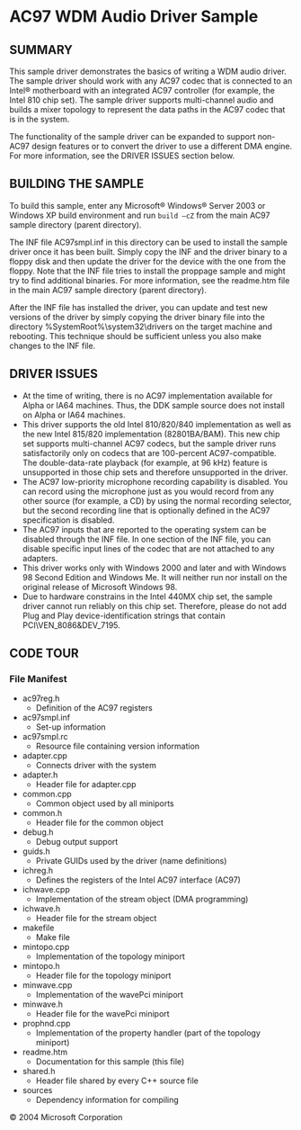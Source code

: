 # AC97 WDM Audio Driver Sample
## SUMMARY
This sample driver demonstrates the basics of writing a WDM audio driver. The sample driver should work with any AC97 codec that is connected to an Intel® motherboard with an integrated AC97 controller (for example, the Intel 810 chip set). The sample driver supports multi-channel audio and builds a mixer topology to represent the data paths in the AC97 codec that is in the system. 

The functionality of the sample driver can be expanded to support non-AC97 design features or to convert the driver to use a different DMA engine. For more information, see the DRIVER ISSUES section below.
## BUILDING THE SAMPLE
To build this sample, enter any Microsoft® Windows® Server 2003 or Windows XP build environment and run `build –cZ` from the main AC97 sample directory (parent directory). 

The INF file AC97smpl.inf in this directory can be used to install the sample driver once it has been built. Simply copy the INF and the driver binary to a floppy disk and then update the driver for the device with the one from the floppy. Note that the INF file tries to install the proppage sample and might try to find additional binaries. For more information, see the readme.htm file in the main AC97 sample directory (parent directory). 

After the INF file has installed the driver, you can update and test new versions of the driver by simply copying the driver binary file into the directory %SystemRoot%\system32\drivers on the target machine and rebooting. This technique should be sufficient unless you also make changes to the INF file.
## DRIVER ISSUES
* At the time of writing, there is no AC97 implementation available for Alpha or IA64 machines. Thus, the DDK sample source does not install on Alpha or IA64 machines. 
* This driver supports the old Intel 810/820/840 implementation as well as the new Intel 815/820 implementation (82801BA/BAM). This new chip set supports multi-channel AC97 codecs, but the sample driver runs satisfactorily only on codecs that are 100-percent AC97-compatible. The double-data-rate playback (for example, at 96 kHz) feature is unsupported in those chip sets and therefore unsupported in the driver. 
* The AC97 low-priority microphone recording capability is disabled. You can record using the microphone just as you would record from any other source (for example, a CD) by using the normal recording selector, but the second recording line that is optionally defined in the AC97 specification is disabled. 
* The AC97 inputs that are reported to the operating system can be disabled through the INF file. In one section of the INF file, you can disable specific input lines of the codec that are not attached to any adapters. 
* This driver works only with Windows 2000 and later and with Windows 98 Second Edition and Windows Me. It will neither run nor install on the original release of Microsoft Windows 98. 
* Due to hardware constrains in the Intel 440MX chip set, the sample driver cannot run reliably on this chip set. Therefore, please do not add Plug and Play device-identification strings that contain PCI\VEN_8086&DEV_7195.
## CODE TOUR
### File Manifest
* ac97reg.h      
  * Definition of the AC97 registers
* ac97smpl.inf   
  * Set-up information
* ac97smpl.rc    
  * Resource file containing version information
* adapter.cpp    
  * Connects driver with the system
* adapter.h      
  * Header file for adapter.cpp
* common.cpp     
  * Common object used by all miniports
* common.h       
  * Header file for the common object
* debug.h        
  * Debug output support
* guids.h        
  * Private GUIDs used by the driver (name definitions)
* ichreg.h       
  * Defines the registers of the Intel AC97 interface (AC97)
* ichwave.cpp    
  * Implementation of the stream object (DMA programming)
* ichwave.h      
  * Header file for the stream object
* makefile       
  * Make file
* mintopo.cpp    
  * Implementation of the topology miniport
* mintopo.h      
  * Header file for the topology miniport
* minwave.cpp    
  * Implementation of the wavePci miniport
* minwave.h      
  * Header file for the wavePci miniport
* prophnd.cpp    
  * Implementation of the property handler (part of the topology miniport)
* readme.htm     
  * Documentation for this sample (this file)
* shared.h       
  * Header file shared by every C++ source file
* sources        
  * Dependency information for compiling

© 2004 Microsoft Corporation
